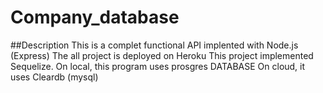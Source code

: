 # Company_database

##Description
This is a complet functional API implented with Node.js (Express)
The all project is deployed on Heroku
This project implemented Sequelize.
On local, this program uses prosgres DATABASE
On cloud, it uses Cleardb (mysql)
